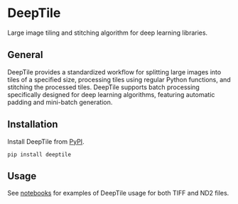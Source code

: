 # DeepTile
Large image tiling and stitching algorithm for deep learning libraries.

## General
DeepTile provides a standardized workflow for splitting large images into tiles of a specified size, processing tiles using regular Python functions, and stitching the processed tiles. DeepTile supports batch processing specifically designed for deep learning algorithms, featuring automatic padding and mini-batch generation.

## Installation

Install DeepTile from [PyPI](https://pypi.org/project/deeptile/).

```
pip install deeptile
```

## Usage

See [notebooks](notebooks) for examples of DeepTile usage for both TIFF and ND2 files.
